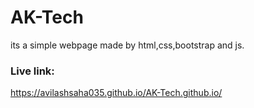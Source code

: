 # AK-Tech
its a simple webpage made by html,css,bootstrap and js.



### Live link:
https://avilashsaha035.github.io/AK-Tech.github.io/
